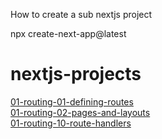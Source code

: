 How to create a sub nextjs project

npx create-next-app@latest

# nextjs-projects

[01-routing-01-defining-routes](https://01-routing-01-defining-routes-git-main-onurvarsak.vercel.app/)<br />
[01-routing-02-pages-and-layouts](https://01-routing-02-pages-and-layouts-git-main-onurvarsak.vercel.app/)<br />
[01-routing-10-route-handlers](https://01-routing-10-route-handlers-git-main-onurvarsak.vercel.app//)
